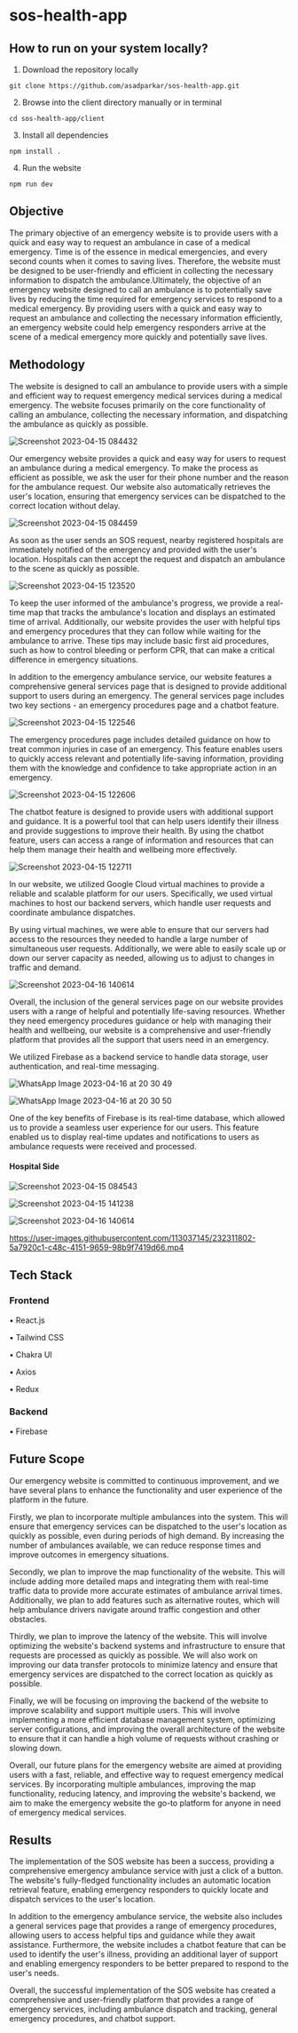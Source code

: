 # sos-health-app
## How to run on your system locally?

1) Download the repository locally
```
git clone https://github.com/asadparkar/sos-health-app.git
```

2) Browse into the client directory manually or in terminal
```
cd sos-health-app/client
```

3) Install all dependencies
```
npm install .
```

4) Run the website
```
npm run dev
```

## Objective
The primary objective of an emergency website is to provide users with a quick and easy way to request an ambulance in case of a medical emergency. Time is of the essence in medical emergencies, and every second counts when it comes to saving lives. Therefore, the website must be designed to be user-friendly and efficient in collecting the necessary information to dispatch the ambulance.Ultimately, the objective of an emergency website designed to call an ambulance is to potentially save lives by reducing the time required for emergency services to respond to a medical emergency. By providing users with a quick and easy way to request an ambulance and collecting the necessary information efficiently, an emergency website could help emergency responders arrive at the scene of a medical emergency more quickly and potentially save lives.

## Methodology
The website is designed to call an ambulance to provide users with a simple and efficient way to request emergency medical services during a medical emergency. The website focuses primarily on the core functionality of calling an ambulance, collecting the necessary information, and dispatching the ambulance as quickly as possible.

![Screenshot 2023-04-15 084432](https://user-images.githubusercontent.com/113037145/232282712-e1c3dcaa-7d09-4471-beae-78a870f25123.png)

Our emergency website provides a quick and easy way for users to request an ambulance during a medical emergency. To make the process as efficient as possible, we ask the user for their phone number and the reason for the ambulance request. Our website also automatically retrieves the user's location, ensuring that emergency services can be dispatched to the correct location without delay.

![Screenshot 2023-04-15 084459](https://user-images.githubusercontent.com/113037145/232282801-9b98d758-75b2-4765-9e8f-528255c97561.png)

As soon as the user sends an SOS request, nearby registered hospitals are immediately notified of the emergency and provided with the user's location. Hospitals can then accept the request and dispatch an ambulance to the scene as quickly as possible.

![Screenshot 2023-04-15 123520](https://user-images.githubusercontent.com/113037145/232282831-826a65da-35e6-4055-95cc-ccd1bfd5e35b.png)

To keep the user informed of the ambulance's progress, we provide a real-time map that tracks the ambulance's location and displays an estimated time of arrival. Additionally, our website provides the user with helpful tips and emergency procedures that they can follow while waiting for the ambulance to arrive. These tips may include basic first aid procedures, such as how to control bleeding or perform CPR, that can make a critical difference in emergency situations.

In addition to the emergency ambulance service, our website features a comprehensive general services page that is designed to provide additional support to users during an emergency. The general services page includes two key sections - an emergency procedures page and a chatbot feature.

![Screenshot 2023-04-15 122546](https://user-images.githubusercontent.com/113037145/232282907-64f49c6e-ed2d-4b19-a048-765d37e74165.png)

The emergency procedures page includes detailed guidance on how to treat common injuries in case of an emergency. This feature enables users to quickly access relevant and potentially life-saving information, providing them with the knowledge and confidence to take appropriate action in an emergency.

![Screenshot 2023-04-15 122606](https://user-images.githubusercontent.com/113037145/232282956-22256200-4079-4ba0-9709-db612beb4fab.png)


The chatbot feature is designed to provide users with additional support and guidance. It is a powerful tool that can help users identify their illness and provide suggestions to improve their health. By using the chatbot feature, users can access a range of information and resources that can help them manage their health and wellbeing more effectively.

![Screenshot 2023-04-15 122711](https://user-images.githubusercontent.com/113037145/232282991-d3d46f5b-965d-46fb-af64-999da79e9c6d.png)

In our website, we utilized Google Cloud virtual machines to provide a reliable and scalable platform for our users. Specifically, we used virtual machines to host our backend servers, which handle user requests and coordinate ambulance dispatches.

By using virtual machines, we were able to ensure that our servers had access to the resources they needed to handle a large number of simultaneous user requests. Additionally, we were able to easily scale up or down our server capacity as needed, allowing us to adjust to changes in traffic and demand.

![Screenshot 2023-04-16 140614](https://cdn.discordapp.com/attachments/1096705600710262846/1097174364211908618/image.png)

Overall, the inclusion of the general services page on our website provides users with a range of helpful and potentially life-saving resources. Whether they need emergency procedures guidance or help with managing their health and wellbeing, our website is a comprehensive and user-friendly platform that provides all the support that users need in an emergency.

We utilized Firebase as a backend service to handle data storage, user authentication, and real-time messaging.

![WhatsApp Image 2023-04-16 at 20 30 49](https://user-images.githubusercontent.com/113037145/232321873-25c15684-9f39-44ff-b9c9-8a9c9d48cb98.jpeg)

![WhatsApp Image 2023-04-16 at 20 30 50](https://user-images.githubusercontent.com/113037145/232321875-cc5cfd4c-4e19-45b9-bca2-c72e553a55cc.jpeg)



One of the key benefits of Firebase is its real-time database, which allowed us to provide a seamless user experience for our users. This feature enabled us to display real-time updates and notifications to users as ambulance requests were received and processed.

#### Hospital Side

![Screenshot 2023-04-15 084543](https://user-images.githubusercontent.com/113037145/232286811-10cb0bac-02a5-4be6-bc02-3238c1ed6b77.png)

![Screenshot 2023-04-15 141238](https://user-images.githubusercontent.com/113037145/232286882-673ee180-3f6b-47b8-9d2b-a5bac5305bcb.png)


![Screenshot 2023-04-16 140614](https://user-images.githubusercontent.com/113037145/232286930-7763d2b5-e91b-407e-a13b-35eea1a59f56.png)

https://user-images.githubusercontent.com/113037145/232311802-5a7920c1-c48c-4151-9659-98b9f7419d66.mp4

## Tech Stack
### Frontend

 • React.js
 
 • Tailwind CSS
 
 • Chakra UI
 
 • Axios
 
 • Redux

### Backend

 • Firebase
 
 ## Future Scope
Our emergency website is committed to continuous improvement, and we have several plans to enhance the functionality and user experience of the platform in the future.

Firstly, we plan to incorporate multiple ambulances into the system. This will ensure that emergency services can be dispatched to the user's location as quickly as possible, even during periods of high demand. By increasing the number of ambulances available, we can reduce response times and improve outcomes in emergency situations.

Secondly, we plan to improve the map functionality of the website. This will include adding more detailed maps and integrating them with real-time traffic data to provide more accurate estimates of ambulance arrival times. Additionally, we plan to add features such as alternative routes, which will help ambulance drivers navigate around traffic congestion and other obstacles.

Thirdly, we plan to improve the latency of the website. This will involve optimizing the website's backend systems and infrastructure to ensure that requests are processed as quickly as possible. We will also work on improving our data transfer protocols to minimize latency and ensure that emergency services are dispatched to the correct location as quickly as possible.

Finally, we will be focusing on improving the backend of the website to improve scalability and support multiple users. This will involve implementing a more efficient database management system, optimizing server configurations, and improving the overall architecture of the website to ensure that it can handle a high volume of requests without crashing or slowing down.

Overall, our future plans for the emergency website are aimed at providing users with a fast, reliable, and effective way to request emergency medical services. By incorporating multiple ambulances, improving the map functionality, reducing latency, and improving the website's backend, we aim to make the emergency website the go-to platform for anyone in need of emergency medical services.


## Results
The implementation of the SOS website has been a success, providing a comprehensive emergency ambulance service with just a click of a button. The website's fully-fledged functionality includes an automatic location retrieval feature, enabling emergency responders to quickly locate and dispatch services to the user's location.

In addition to the emergency ambulance service, the website also includes a general services page that provides a range of emergency procedures, allowing users to access helpful tips and guidance while they await assistance. Furthermore, the website includes a chatbot feature that can be used to identify the user's illness, providing an additional layer of support and enabling emergency responders to be better prepared to respond to the user's needs.

Overall, the successful implementation of the SOS website has created a comprehensive and user-friendly platform that provides a range of emergency services, including ambulance dispatch and tracking, general emergency procedures, and chatbot support.



